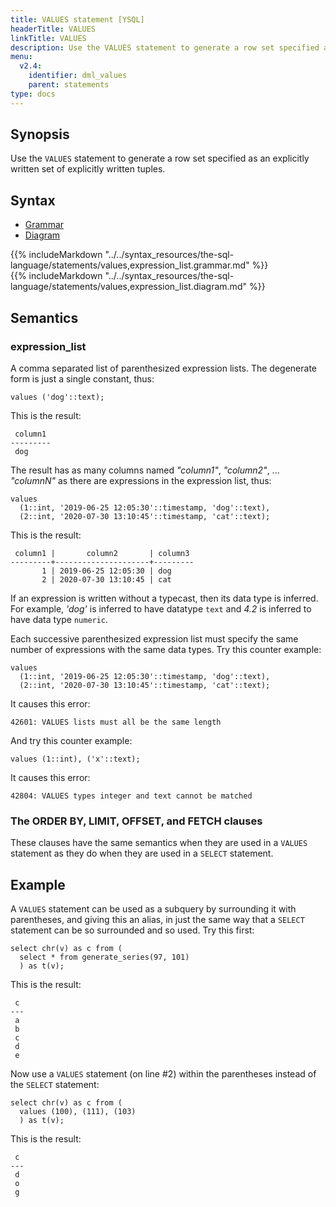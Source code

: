 ```yaml
---
title: VALUES statement [YSQL]
headerTitle: VALUES
linkTitle: VALUES
description: Use the VALUES statement to generate a row set specified as an explicitly written set of explictly written tuples.
menu:
  v2.4:
    identifier: dml_values
    parent: statements
type: docs
---
```


## Synopsis

Use the `VALUES` statement to generate a row set specified as an explicitly written set of explicitly written tuples.

## Syntax

<ul class="nav nav-tabs nav-tabs-yb">
  <li >
    <a href="#grammar" class="nav-link active" id="grammar-tab" data-toggle="tab" role="tab" aria-controls="grammar" aria-selected="true">
      <i class="fas fa-file-alt" aria-hidden="true"></i>
      Grammar
    </a>
  </li>
  <li>
    <a href="#diagram" class="nav-link" id="diagram-tab" data-toggle="tab" role="tab" aria-controls="diagram" aria-selected="false">
      <i class="fas fa-project-diagram" aria-hidden="true"></i>
      Diagram
    </a>
  </li>
</ul>

<div class="tab-content">
  <div id="grammar" class="tab-pane fade show active" role="tabpanel" aria-labelledby="grammar-tab">
  {{% includeMarkdown "../../syntax_resources/the-sql-language/statements/values,expression_list.grammar.md" %}}
  </div>
  <div id="diagram" class="tab-pane fade" role="tabpanel" aria-labelledby="diagram-tab">
  {{% includeMarkdown "../../syntax_resources/the-sql-language/statements/values,expression_list.diagram.md" %}}
  </div>
</div>

## Semantics

### expression_list

A comma separated list of parenthesized expression lists. The degenerate form is just a single constant, thus:

```plpgsql
values ('dog'::text);
```
This is the result:

```
 column1
---------
 dog
```

The result has as many columns named _"column1"_, _"column2"_, ... _"columnN"_ as there are expressions in the expression list, thus:

```plpgsql
values
  (1::int, '2019-06-25 12:05:30'::timestamp, 'dog'::text),
  (2::int, '2020-07-30 13:10:45'::timestamp, 'cat'::text);
```
This is the result:

```
 column1 |       column2       | column3
---------+---------------------+---------
       1 | 2019-06-25 12:05:30 | dog
       2 | 2020-07-30 13:10:45 | cat
```
If an expression is written without a typecast, then its data type is inferred. For example, _'dog'_ is inferred to have datatype `text` and _4.2_ is inferred to have data type `numeric`.

Each successive parenthesized expression list must specify the same number of expressions with the same data types. Try this counter example:

```plpgsql
values
  (1::int, '2019-06-25 12:05:30'::timestamp, 'dog'::text),
  (2::int, '2020-07-30 13:10:45'::timestamp, 'cat'::text);
```

It causes this error:

```
42601: VALUES lists must all be the same length
```

And try this counter example:

```plpgsql
values (1::int), ('x'::text);
```
It causes this error:

```
42804: VALUES types integer and text cannot be matched
```

### The ORDER BY, LIMIT, OFFSET, and FETCH clauses

These clauses have the same semantics when they are used in a `VALUES` statement as they do when they are used in a `SELECT` statement.

## Example

A `VALUES` statement can be used as a subquery by surrounding it with parentheses, and giving this an alias, in just the same way that a `SELECT` statement can be so surrounded and so used. Try this first:

```plpgsql
select chr(v) as c from (
  select * from generate_series(97, 101)
  ) as t(v);
```

This is the result:

```
 c
---
 a
 b
 c
 d
 e
```

Now use a `VALUES` statement (on line #2) within the parentheses instead of the `SELECT` statement:

```plpgsql
select chr(v) as c from (
  values (100), (111), (103)
  ) as t(v);
```

This is the result:

```
 c
---
 d
 o
 g
```
